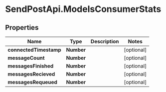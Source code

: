 # SendPostApi.ModelsConsumerStats

## Properties
Name | Type | Description | Notes
------------ | ------------- | ------------- | -------------
**connectedTimestamp** | **Number** |  | [optional] 
**messageCount** | **Number** |  | [optional] 
**messagesFinished** | **Number** |  | [optional] 
**messagesRecieved** | **Number** |  | [optional] 
**messagesRequeued** | **Number** |  | [optional] 



